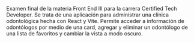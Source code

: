 Examen final de la materia Front End III para la carrera Certified Tech Developer.
Se trata de una aplicación para administrar una clínica odontológica hecha con React y Vite. 
Permite acceder a información de odontólogos por medio de una card, agregar y eliminar un odontólogo de una lista de favoritos y cambiar la vista a modo oscuro.
